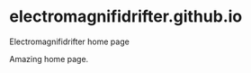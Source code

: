 # electromagnifidrifter.github.io
Electromagnifidrifter home page

Amazing home page.  







     









  










